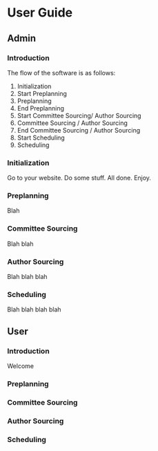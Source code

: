 # User Guide

## Admin

### Introduction
The flow of the software is as follows:

1. Initialization
2. Start Preplanning
3. Preplanning
4. End Preplanning
5. Start Committee Sourcing/ Author Sourcing
6. Committee Sourcing / Author Sourcing
7. End Committee Sourcing / Author Sourcing
8. Start Scheduling
9. Scheduling

### Initialization
Go to your website. Do some stuff. All done. Enjoy.

### Preplanning
Blah

### Committee Sourcing
Blah blah

### Author Sourcing
Blah blah blah

### Scheduling
Blah blah blah blah

## User

### Introduction
Welcome

### Preplanning

### Committee Sourcing

### Author Sourcing

### Scheduling
